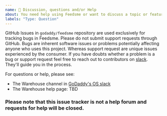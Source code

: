 ```yaml
---
name: 💬 Discussion, questions and/or Help
about: You need help using Feedsme or want to discuss a topic or feature.
labels: "Type: Question"
---
```


GitHub Issues in `godaddy/feedsme` repository are used exclusively for tracking bugs in Feedsme.
Please do not submit support requests through GitHub. Bugs are inherent software issues or problems
potentially affecting anyone who uses this project. Whereas support request are unique issues experienced
by the consumer. If you have doubts whether a problem is a bug or support request feel free to reach out
to contributors on [slack]. They'll guide you in the process.

For questions or help, please see:
- The Warehouse channel in [GoDaddy's OS slack][slack]
- The Warehouse help page: TBD

### Please note that this issue tracker is not a help forum and requests for help will be closed.

[slack]: https://godaddy-oss.slack.com/messages/CHXEP5DNH
